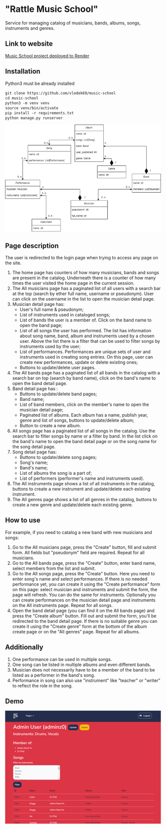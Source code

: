 # "Rattle Music School"

Service for managing catalog of musicians, bands, albums, songs, instruments and genres.

## Link to website

[Music School project deployed to Render](https://music-school.onrender.com/)

## Installation

Python3 must be already installed

```shell
git clone https://github.com/vlodek69/music-school
cd music-school
python3 -m venv venv
source venv/bin/activate
pip install -r requirements.txt
python manage.py runserver
```

![project_diagram](rattle_music_school.png)

## Page description

The user is redirected to the login page when trying to access any page on the site.

1. The home page has counters of how many musicians, bands and songs are present in the catalog. Underneath there is a counter of how many times the user visited the home page in the current session.
2. The All musicians page has a paginated list of all users with a search bar at the top (search by ether full name, username or pseudonym). User can click on the username in the list to open the musician detail page.
3. Musician detail page has:
   - User's full name & pseudonym;
   - List of instruments used in cataloged songs;
   - List of bands the user is a member of. Click on the band name to open the band page;
   - List of all songs the user has performed. The list has information about song name, band, album and instruments used by a chosen user. Above the list there is a filter that can be used to filter songs by instruments used by the user;
   - List of performances. Performances are unique sets of user and instruments used in creating song entries. On this page, user can create new performances, update or delete existing ones;
   - Buttons to update/delete user pages.
4. The All bands page has a paginated list of all bands in the catalog with a search bar on top (search by band name), click on the band's name to open the band detail page.
5. Band detail page has :
   - Buttons to update/delete band pages;
   - Band name;
   - List of band members, click on the member's name to open the musician detail page;
   - Paginated list of albums. Each album has a name, publish year, genre and list of songs, buttons to update/delete album;
   - Button to create a new album.
6. All songs page has a paginated list of all songs in the catalog. Use the search bar to filter songs by name or a filter by band. In the list click on the band's name to open the band detail page or on the song name for the song detail page.
7. Song detail page has:
   - Buttons to update/delete song pages;
   - Song's name;
   - Band's name;
   - List of albums the song is a part of;
   - List of performers (performer's name and instruments used).
8. The All instruments page shows a list of all instruments in the catalog, buttons to create a new instrument and update/delete each existing instrument.
9. The All genres page shows a list of all genres in the catalog, buttons to create a new genre and update/delete each existing genre.

## How to use

For example, if you need to catalog a new band with new musicians and songs:

1. Go to the All musicians page, press the "Create" button, fill and submit form. All fields but "pseudonym" field are required. Repeat for all musicians.
2. Go to the All bands page, press the "Create" button, enter band name, select members from the list and submit.
3. Go to the All songs page, press the "Create" button. Here you need to enter song's name and select performances. If there is no needed performance yet, you can create it using the "Create performance" form on this page: select musician and instruments and submit the form, the page will refresh. You can do the same for instruments. Optionally you can create performances on the musician detail page and instruments on the All instruments page. Repeat for all songs.
4. Open the band detail page (you can find it on the All bands page) and press the "Create album" button. Fill out and submit the form, you'll be redirected to the band detail page. If there is no suitable genre you can create it using the "Create genre" form at the bottom of the album create page or on the "All genres" page. Repeat for all albums.

## Additionally

1. One performance can be used in multiple songs.
2. One song can be listed in multiple albums and even different bands.
3. Musician does not necessarily have to be a member of the band to be listed as a performer in the band's song.
4. Performance in song can also use "instrument" like "teacher" or "writer" to reflect the role in the song.

## Demo
![demo](demo.png)
